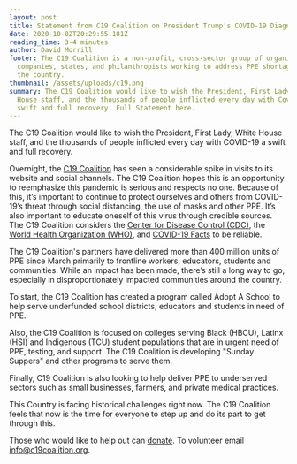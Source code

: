 ```yaml
---
layout: post
title: Statement from C19 Coalition on President Trump's COVID-19 Diagnosis
date: 2020-10-02T20:29:55.181Z
reading_time: 3-4 minutes
author: David Morrill
footer: The C19 Coalition is a non-profit, cross-sector group of organizations,
  companies, states, and philanthropists working to address PPE shortages across
  the country.
thumbnail: /assets/uploads/c19.png
summary: The C19 Coalition would like to wish the President, First Lady, White
  House staff, and the thousands of people inflicted every day with Covid-19 a
  swift and full recovery. Full Statement here.
---
```

The C19 Coalition would like to wish the President, First Lady, White House staff, and the thousands of people inflicted every day with COVID-19 a swift and full recovery.

Overnight, the [C19 Coalition](c19coalition.org) has seen a considerable spike in visits to its website and social channels. The C19 Coalition hopes this is an opportunity to reemphasize this pandemic is serious and respects no one. Because of this, it’s important to continue to protect ourselves and others from COVID-19’s threat through social distancing, the use of masks and other PPE. It’s also important to educate oneself of this virus through credible sources. The C19 Coalition considers the [Center for Disease Control (CDC)](https://www.cdc.gov/coronavirus/2019-nCoV/index.html), the [World Health Organization (WHO)](https://www.who.int/emergencies/diseases/novel-coronavirus-2019), and [COVID-19 Facts](https://www.covid-19facts.com/) to be reliable.

The C19 Coalition's partners have delivered more than 400 million units of PPE since March primarily to frontline workers, educators, students and communities. While an impact has been made, there’s still a long way to go, especially in disproportionately impacted communities around the country.

To start, the C19 Coalition has created a program called Adopt A School to help serve underfunded school districts, educators and students in need of PPE.

Also, the C19 Coalition is focused on colleges serving Black (HBCU), Latinx (HSI) and Indigenous (TCU) student populations that are in urgent need of PPE, testing, and support. The C19 Coalition is developing "Sunday Suppers" and other programs to serve them. 

Finally, C19 Coalition is also looking to help deliver PPE to underserved sectors such as small businesses, farmers, and private medical practices.

This Country is facing historical challenges right now. The C19 Coalition feels that now is the time for everyone to step up and do its part to get through this.

Those who would like to help out can [donate](https://ecf.networkforgood.com/projects/52889-c19-coalition). To volunteer email [info@c19coalition.org](mailto:info@c19coalition.org).